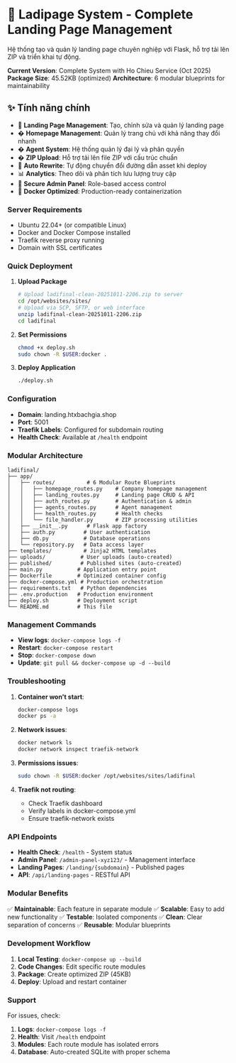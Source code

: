 # 🚀 Ladipage System - Complete Landing Page Management

Hệ thống tạo và quản lý landing page chuyên nghiệp với Flask, hỗ trợ tải lên ZIP và triển khai tự động.

**Current Version**: Complete System with Ho Chieu Service (Oct 2025)
**Package Size**: 45.52KB (optimized)
**Architecture**: 6 modular blueprints for maintainability

## ✨ Tính năng chính

- 📱 **Landing Page Management**: Tạo, chỉnh sửa và quản lý landing page
- � **Homepage Management**: Quản lý trang chủ với khả năng thay đổi nhanh
- � **Agent System**: Hệ thống quản lý đại lý và phân quyền
- � **ZIP Upload**: Hỗ trợ tải lên file ZIP với cấu trúc chuẩn
- 🔄 **Auto Rewrite**: Tự động chuyển đổi đường dẫn asset khi deploy
- 📊 **Analytics**: Theo dõi và phân tích lưu lượng truy cập
- 🔐 **Secure Admin Panel**: Role-based access control
- 🐳 **Docker Optimized**: Production-ready containerization

### Server Requirements
- Ubuntu 22.04+ (or compatible Linux)
- Docker and Docker Compose installed
- Traefik reverse proxy running
- Domain with SSL certificates

### Quick Deployment

1. **Upload Package**
   ```bash
   # Upload ladifinal-clean-20251011-2206.zip to server
   cd /opt/websites/sites/
   # Upload via SCP, SFTP, or web interface
   unzip ladifinal-clean-20251011-2206.zip
   cd ladifinal
   ```

2. **Set Permissions**
   ```bash
   chmod +x deploy.sh
   sudo chown -R $USER:docker .
   ```

3. **Deploy Application**
   ```bash
   ./deploy.sh
   ```

### Configuration

- **Domain**: landing.htxbachgia.shop
- **Port**: 5001
- **Traefik Labels**: Configured for subdomain routing
- **Health Check**: Available at `/health` endpoint

### Modular Architecture
```
ladifinal/
├── app/
│   ├── routes/          # 6 Modular Route Blueprints
│   │   ├── homepage_routes.py    # Company homepage management
│   │   ├── landing_routes.py     # Landing page CRUD & API
│   │   ├── auth_routes.py        # Authentication & admin
│   │   ├── agents_routes.py      # Agent management
│   │   ├── health_routes.py      # Health checks
│   │   └── file_handler.py       # ZIP processing utilities
│   ├── __init__.py      # Flask app factory
│   ├── auth.py         # User authentication
│   ├── db.py           # Database operations
│   └── repository.py   # Data access layer
├── templates/          # Jinja2 HTML templates
├── uploads/           # User uploads (auto-created)
├── published/         # Published sites (auto-created)
├── main.py           # Application entry point
├── Dockerfile        # Optimized container config
├── docker-compose.yml # Production orchestration
├── requirements.txt   # Python dependencies
├── .env.production   # Production environment
├── deploy.sh         # Deployment script
└── README.md         # This file
```

### Management Commands

- **View logs**: `docker-compose logs -f`
- **Restart**: `docker-compose restart`
- **Stop**: `docker-compose down`
- **Update**: `git pull && docker-compose up -d --build`

### Troubleshooting

1. **Container won't start**:
   ```bash
   docker-compose logs
   docker ps -a
   ```

2. **Network issues**:
   ```bash
   docker network ls
   docker network inspect traefik-network
   ```

3. **Permissions issues**:
   ```bash
   sudo chown -R $USER:docker /opt/websites/sites/ladifinal
   ```

4. **Traefik not routing**:
   - Check Traefik dashboard
   - Verify labels in docker-compose.yml
   - Ensure traefik-network exists

### API Endpoints

- **Health Check**: `/health` - System status
- **Admin Panel**: `/admin-panel-xyz123/` - Management interface
- **Landing Pages**: `/landing/{subdomain}` - Published pages
- **API**: `/api/landing-pages` - RESTful API

### Modular Benefits

✅ **Maintainable**: Each feature in separate module
✅ **Scalable**: Easy to add new functionality
✅ **Testable**: Isolated components
✅ **Clean**: Clear separation of concerns
✅ **Reusable**: Modular blueprints

### Development Workflow

1. **Local Testing**: `docker-compose up --build`
2. **Code Changes**: Edit specific route modules
3. **Package**: Create optimized ZIP (45KB)
4. **Deploy**: Upload and restart container

### Support

For issues, check:
1. **Logs**: `docker-compose logs -f`
2. **Health**: Visit `/health` endpoint
3. **Modules**: Each route module has isolated errors
4. **Database**: Auto-created SQLite with proper schema